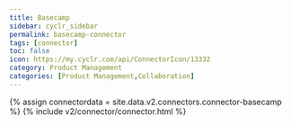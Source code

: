 ```yaml
---
title: Basecamp
sidebar: cyclr_sidebar
permalink: basecamp-connector
tags: [connector]
toc: false
icon: https://my.cyclr.com/api/ConnectorIcon/13332
category: Product Management
categories: [Product Management,Collaboration]
---
```

{% assign connectordata = site.data.v2.connectors.connector-basecamp %}
{% include v2/connector/connector.html %}	